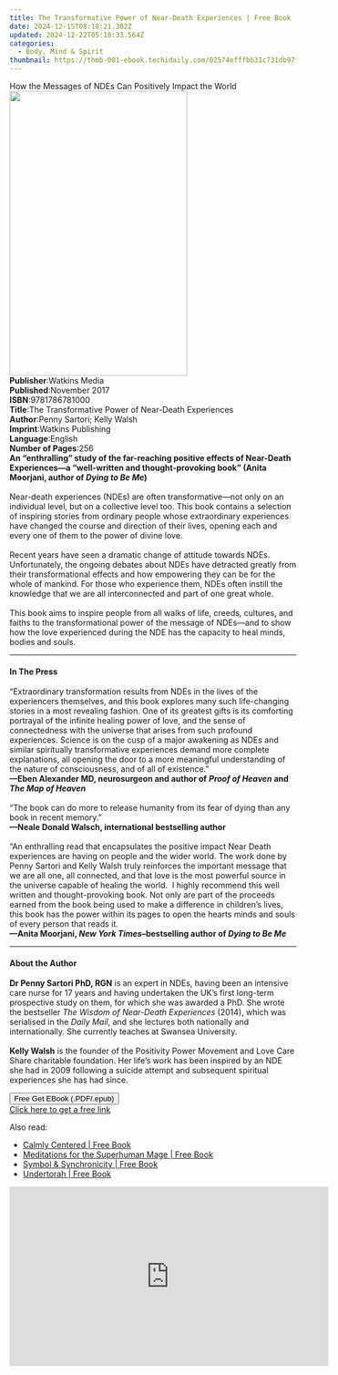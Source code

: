 ```yaml
---
title: The Transformative Power of Near-Death Experiences | Free Book
date: 2024-12-15T08:18:21.302Z
updated: 2024-12-22T05:18:33.564Z
categories:
  - Body, Mind & Spirit
thumbnail: https://thmb-001-ebook.techidaily.com/02574efffbb31c731db97fca56560e6ad4915185e466ebcb5c81c909fccd89d1.jpg
---
```

<main id="book-container">
  <div class="flex flex-col">
    <div class="book-brief flex-1 py-6 px-4 sm:p-6 md:py-10 md:px-8">
      <!-- brief-->
      <div class="book-brief-main">
        How the Messages of NDEs Can Positively Impact the World
      </div>
    </div>
    <div
      class="book-meta-info flex-1 grid gap-4 col-start-1 col-end-3 row-start-1 sm:mb-6 sm:grid-cols-4 lg:gap-6 lg:col-start-2 lg:row-end-6 lg:row-span-6 lg:mb-0"
    >
      <div
        class="book-meta-info-left place-content-center mt-4 p-4 text-sm leading-6 col-start-2 col-span-2 dark:text-slate-400"
      >
        <img
          class="w-full h-500 object-cover rounded-lg sm:h-255 sm:col-span-2 lg:col-span-full"
          src="https://img-001-ebook.techidaily.com/ae296a953430cb24f270f351c57bf106edaf2e88b0c513e1db2351d836b2aa08.jpg"
          alt=""
          width="312"
          height="500"
        />
      </div>
      <div
        class="book-meta-info-right mt-2 col-start-1 row-start-2 col-span-3 self-center"
      >
        <!-- meta data  -->
        <div class="flex flex-col px-4 md:px-8">
          <div class="flex-1">
            <strong>Publisher</strong>:<span class="px-2">Watkins Media</span>
          </div>
          <div class="flex-1">
            <strong>Published</strong>:<span class="px-2">November 2017</span>
          </div>
          <div class="flex-1">
            <strong>ISBN</strong>:<span class="px-2">9781786781000</span>
          </div>
          <div class="flex-1">
            <strong>Title</strong>:<span class="px-2"
              >The Transformative Power of Near-Death Experiences</span
            >
          </div>
          <div class="flex-1">
            <strong>Author</strong>:<span class="px-2"
              >Penny Sartori; Kelly Walsh</span
            >
          </div>
          <div class="flex-1">
            <strong>Imprint</strong>:<span class="px-2"
              >Watkins Publishing</span
            >
          </div>
          <div class="flex-1">
            <strong>Language</strong>:<span class="px-2">English</span>
          </div>
          <div class="flex-1">
            <strong>Number of Pages</strong>:<span class="px-2">256</span>
          </div>
        </div>
      </div>
    </div>
    <div class="book-description flex-1 py-6 px-4 sm:p-6 md:py-10 md:px-8">
      <div class="book-description-main">
        <div accordion-content="" id="description">
          <b
            >An “enthralling” study of the far-reaching positive effects of
            Near-Death Experiences—a “well-written and thought-provoking book”
            (Anita Moorjani, author of <i>Dying to Be Me</i>)</b
          ><br /><br />
          Near-death experiences (NDEs) are often transformative—not only on an
          individual level, but on a collective level too. This book contains a
          selection of inspiring stories from ordinary people whose
          extraordinary experiences have changed the course and direction of
          their lives, opening each and every one of them to the power of divine
          love.&nbsp;<br /><br />
          Recent years have seen a dramatic change of attitude towards NDEs.
          Unfortunately, the ongoing debates about NDEs have detracted greatly
          from their transformational effects and how empowering they can be for
          the whole of mankind. For those who experience them, NDEs often
          instill the knowledge that we are all interconnected and part of one
          great whole.<br /><br />
          This book aims to inspire people from all walks of life, creeds,
          cultures, and faiths to the transformational power of the message of
          NDEs—and to show how the love experienced during the NDE has the
          capacity to heal minds, bodies and souls.
        </div>
        <div class="accordion-fader"></div>
      </div>
    </div>
    <div class="book-excerpts flex-1 py-6 px-4 sm:p-6 md:py-10 md:px-8">
      <!-- excerpts-->
      <div class="book-excerpts-main">
        <hr />
        <h4 class="placeholder placeholder-heading">
          <span>In The Press</span>
        </h4>
        <p>
          “Extraordinary transformation results from NDEs in the lives of the
          experiencers themselves, and this book explores many such
          life-changing stories in a most revealing fashion. One of its greatest
          gifts is its comforting portrayal of the infinite healing power of
          love, and the sense of connectedness with the universe that arises
          from such profound experiences. Science is on the cusp of a major
          awakening as NDEs and similar spiritually transformative experiences
          demand more complete explanations, all opening the door to a more
          meaningful understanding of the nature of consciousness, and of all of
          existence.”<br />
          <b>—Eben Alexander MD, neurosurgeon and author of</b>
          <b><i>Proof of Heaven</i> and <i>The Map of Heaven</i></b
          ><i><br /><br /> </i>“The book can do more to release humanity from
          its fear of dying than any book in recent memory.”<i><br /> </i
          ><b>—Neale Donald Walsch, international bestselling author<br /> </b
          ><br />
          “An enthralling read that encapsulates the positive impact Near Death
          experiences are having on people and the wider world. The work done by
          Penny Sartori and Kelly Walsh truly reinforces the important message
          that we are all one, all connected, and that love is the most powerful
          source in the universe capable of healing the world.&nbsp; I highly
          recommend this well written and thought-provoking book. Not only are
          part of the proceeds earned from the book being used to make a
          difference in children’s lives, this book has the power within its
          pages to open the hearts minds and souls of every person that reads
          it.<br />
          <b
            >—Anita Moorjani, <i>New York Times</i>–bestselling author of
            <i>Dying to Be Me </i>
          </b>
        </p>
      </div>
    </div>
    <div class="book-about-author flex-1 py-6 px-4 sm:p-6 md:py-10 md:px-8">
      <!-- about author-->
      <div class="book-main-author-main">
        <hr />
        <h4 class="placeholder placeholder-heading">
          <span>About the Author</span>
        </h4>
        <p>
          <b>Dr Penny Sartori PhD, RGN</b> is an expert in NDEs, having been an
          intensive care nurse for 17 years and having undertaken the UK’s first
          long-term prospective study on them, for which she was awarded a PhD.
          She wrote the bestseller&nbsp;<i
            >The Wisdom of Near-Death Experiences</i
          >&nbsp;(2014), which was serialised in the&nbsp;<i>Daily Mail</i>, and
          she lectures both nationally and internationally. She currently
          teaches at Swansea University.<br /><br /><b>Kelly Walsh</b> is the
          founder of the Positivity Power Movement and Love Care Share
          charitable foundation. Her life’s work has been inspired by an NDE she
          had in 2009 following a suicide attempt and subsequent spiritual
          experiences she has had since.
        </p>
      </div>
    </div>
    <div class="book-free-get flex-1 py-6 px-4 sm:p-6 md:py-10 md:px-8">
      <button
        id="btn-free-get"
        class="bg-blue-500 hover:bg-blue-700 text-white font-bold py-2 px-4 rounded"
      >
        Free Get EBook (.PDF/.epub)
      </button>
      <div id="countdown-display" class="px-2 text-lg mt-2"></div>
      <a
        id="free-link"
        class="hidden bg-blue-500 hover:bg-blue-700 text-white font-bold py-2 px-4 rounded"
        href="https://www.ebooks.com/en-us/book/95705546/the-transformative-power-of-near-death-experiences/penny-sartori/"
        target="_blank"
        >Click here to get a free link</a
      >
    </div>
    <script>
      let countdownTime = 0;
      let countdownInterval = null;
      document
        .getElementById('btn-free-get')
        .addEventListener('click', startCountdown);
      function startCountdown() {
        countdownTime = new Date().getTime() + 60000 * 3;
        countdownInterval = setInterval(updateCountdown, 1000);
        document.getElementById('btn-free-get').disabled = true;
        document
          .getElementById('btn-free-get')
          .classList.add('bg-gray-500', 'cursor-not-allowed');
      }
      function updateCountdown() {
        let currentTime = new Date().getTime();
        let timeLeft = countdownTime - currentTime;
        let secondsLeft = Math.floor(timeLeft / 1000);
        document.getElementById('countdown-display').innerHTML =
          `Remaining time: ${secondsLeft} seconds.`;
        if (secondsLeft <= 0) {
          clearInterval(countdownInterval);
          document.getElementById('btn-free-get').classList.add('hidden');
          document.getElementById('free-link').classList.remove('hidden');
          document.getElementById('countdown-display').innerHTML = '';
        }
      }
    </script>
  </div>
</main>

<ins class="adsbygoogle"
      style="display:block"
      data-ad-client="ca-pub-7571918770474297"
      data-ad-slot="8358498916"
      data-ad-format="auto"
      data-full-width-responsive="true"></ins>
    

<span class="atpl-alsoreadstyle">Also read:</span>
<div><ul>
<li><a href="https://novels-ebooks.techidaily.com/211017941-9798987021910-calmly-centered/"><u>Calmly Centered | Free Book</u></a></li>
<li><a href="https://novels-ebooks.techidaily.com/211018038-9781088235836-meditations-for-the-superhuman-mage/"><u>Meditations for the Superhuman Mage | Free Book</u></a></li>
<li><a href="https://novels-ebooks.techidaily.com/211018012-9781734989892-symbol-synchronicity/"><u>Symbol & Synchronicity | Free Book</u></a></li>
<li><a href="https://novels-ebooks.techidaily.com/211017948-9798986780375-undertorah/"><u>Undertorah | Free Book</u></a></li>
</ul></div>

<!-- affiliate ads begin -->
<iframe width="560" height="315" src="https://www.youtube.com/embed/RvR5PNhspKE?si=uJcMYK9v-_Xq7fAg" title="YouTube video player" frameborder="0" allow="accelerometer; autoplay; clipboard-write; encrypted-media; gyroscope; picture-in-picture; web-share" referrerpolicy="strict-origin-when-cross-origin" allowfullscreen></iframe>
<!-- affiliate ads end -->

